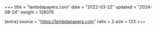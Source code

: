 +++
title = "lambdapapers.com"
date = "2022-03-22"
updated = "2024-08-24"
weight = 126076

[extra]
source = "https://lambdapapers.com"
ratio = 2
size = 123
+++
